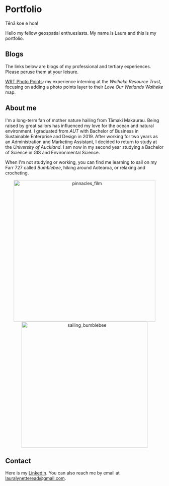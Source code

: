 # Portfolio

Tēnā koe e hoa! 

Hello my fellow geospatial enthuesiasts. My name is Laura and this is my portfolio. 

## Blogs

The links below are blogs of my professional and tertiary experiences. Please peruse them at your leisure. 

[WRT Photo Points](https://laura-read.github.io/portfolio/wrt-photo-points.html): my experience interning at the *Waiheke Resource Trust*, focusing on adding a photo points layer to their *Love Our Wetlands Waiheke* map. 

## About me
I'm a long-term fan of mother nature hailing from Tāmaki Makaurau. Being raised by great sailors has influenced my love for the ocean and natural environment. I graduated from *AUT* with Bachelor of Business in Sustainable Enterprise and Design in 2019. After working for two years as an Administration and Marketing Assistant, I decided to return to study at the *University of Auckland*. I am now in my second year studying a Bachelor of Science in GIS and Environmental Science.

When I'm not studying or working, you can find me learning to sail on my Farr 727 called *Bumblebee*, hiking around Aotearoa, or relaxing and crocheting. 

<p align="center">
  <img src="https://laura-read.github.io/portfolio/me_pinnacles.jpg" alt="pinnacles_film" width="450" />
  <img src="https://laura-read.github.io/portfolio/me_sailing.jpg" alt="sailing_bumblebee" width="400" />
</p>

## Contact 
Here is my [LinkedIn](https://www.linkedin.com/in/laura-read-hello/). You can also reach me by email at lauralynetteread@gmail.com. 



